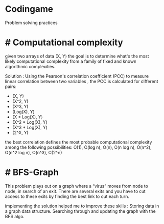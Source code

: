 # Codingame
Problem solving practices
# # Computational complexity
 given two arrays of data (X, Y) the goal is to determine what's the most likely computational complexity from a family of fixed and known algorithmic complexities.
 
 Solution :
 Using the Pearson's correlation coefficient (PCC) to measure linear correlation between two variables ,
  the PCC is calculated for different pairs:
 * (X, Y) 
 * (X^2, Y) 
 * (X^3, Y) 
 * (Log(X), Y) 
 * (X * Log(X), Y) 
 * (X^2 * Log(X), Y) 
 * (X^3 * Log(X), Y) 
 * (2^X, Y)
 
the best correlation defines the most probable computational complexity among the following possibilities: 
O(1), O(log n), O(n), O(n log n), O(n^2), O(n^2 log n), O(n^3), O(2^n)

# # BFS-Graph

This problem plays out on a graph where a “virus” moves from node to node, in search of an exit. 
There are several exits and you have to cut access to these exits by finding the best link to cut each turn.

implementing the solution helped me to improve these skills :
Storing data in a graph data structure. Searching through and updating the graph with the BFS algo.

